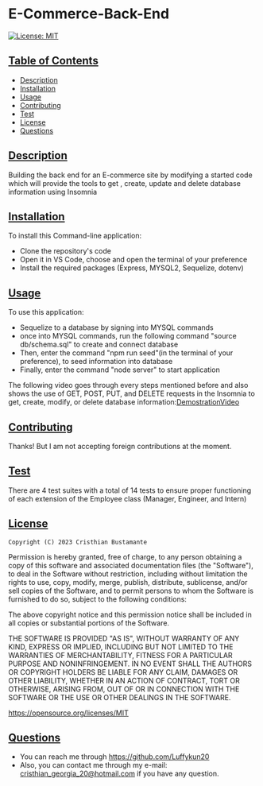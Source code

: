 # E-Commerce-Back-End

[![License: MIT](https://img.shields.io/badge/License-MIT-yellow.svg)](https://opensource.org/licenses/MIT)  
  
    
## [Table of Contents](#table-of-contents)

- [Description](#description)
- [Installation](#installation)
- [Usage](#usage)
- [Contributing](#contributing)
- [Test](#test)
- [License](#license)
- [Questions](#questions)

## [Description](#table-of-contents)

Building the back end for an E-commerce site by modifying a started code which will provide the tools to get , create, update and delete database information using Insomnia

## [Installation](#table-of-contents)
    
To install this Command-line application:

* Clone the repository's code
* Open it in VS Code, choose and open the terminal of your preference
* Install the required packages (Express, MYSQL2, Sequelize, dotenv)

## [Usage](#table-of-contents)
    
To use this application:
* Sequelize to a database by signing into MYSQL commands
* once into MYSQL commands, run the following command "source db/schema.sql" to create and connect database
* Then, enter the command "npm run seed"(in the terminal of your preference), to seed information into database   
* Finally, enter the command "node server" to start application

The following video goes through every steps mentioned before and also shows the use of GET, POST, PUT, and DELETE requests in the Insomnia to get, create, modify, or delete database information:[DemostrationVideo](https://drive.google.com/file/d/1wxePOUo-SCDd0iTOjHQugo1sqNP7rkLD/view)

    
  ## [Contributing](#table-of-contents)

  Thanks! But I am not accepting foreign contributions at the moment.

## [Test](#table-of-contents)

There are 4 test suites with a total of 14 tests to ensure proper functioning of each extension of the Employee class (Manager, Engineer, and Intern)



## [License](#table-of-contents)


    Copyright (C) 2023 Cristhian Bustamante

   Permission is hereby granted, free of charge, to any person obtaining a copy of this software and associated documentation files (the "Software"), to deal in the Software without restriction, including without limitation the rights to use, copy, modify, merge, publish, distribute, sublicense, and/or sell copies of the Software, and to permit persons to whom the Software is furnished to do so, subject to the following conditions:

   The above copyright notice and this permission notice shall be included in all copies or substantial portions of the Software.

   THE SOFTWARE IS PROVIDED "AS IS", WITHOUT WARRANTY OF ANY KIND, EXPRESS OR IMPLIED, INCLUDING BUT NOT LIMITED TO THE WARRANTIES OF MERCHANTABILITY, FITNESS FOR A PARTICULAR PURPOSE AND NONINFRINGEMENT. IN NO EVENT SHALL THE AUTHORS OR COPYRIGHT HOLDERS BE LIABLE FOR ANY CLAIM, DAMAGES OR OTHER LIABILITY, WHETHER IN AN ACTION OF CONTRACT, TORT OR OTHERWISE, ARISING FROM, OUT OF OR IN CONNECTION WITH THE SOFTWARE OR THE USE OR OTHER DEALINGS IN THE SOFTWARE.       
   
   https://opensource.org/licenses/MIT
        
## [Questions](#table-of-contents)

- You can reach me through https://github.com/Luffykun20
- Also, you can contact me through my e-mail: [cristhian_georgia_20@hotmail.com](mailto:cristhian_georgia_20@hotmail.com) if you have any question.
